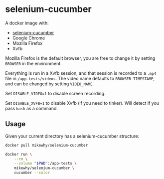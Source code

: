 # selenium-cucumber

A docker image with:

- [selenium-cucumber](http://seleniumcucumber.info/)
- Google Chrome
- Mozilla Firefox
- Xvfb

Mozilla Firefox is the default browser, you are free to change it by
setting `BROWSER` in the environment.

Everything is run in a Xvfb session, and that session is recorded to a
`.mp4` file in `/app-tests/videos`. The video name defaults to
`BROWSER-TIMESTAMP`, and can be changed by setting `VIDEO_NAME`.

Set `DISABLE_VIDEO=1` to disable screen recording.

Set `DISABLE_XVFB=1` to disable Xvfb (if you need to tinker). Will
detect if you pass `bash` as a command.

## Usage

Given your current directory has a selenium-cucumber structure:

```bash
docker pull mikewhy/selenium-cucumber

docker run \
    --rm \
    --volume "$PWD":/app-tests \
    mikewhy/selenium-cucumber \
    cucumber --color
```
